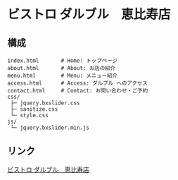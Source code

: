 # ビストロ ダルブル　恵比寿店

## 構成
```
index.html       # Home: トップページ
about.html       # About: お店の紹介
menu.html        # Menu: メニュー紹介
access.html      # Access: ダルブル へのアクセス
contact.html     # Contact: お問い合わせ・ご予約
css/
 ├─ jquery.bxslider.css
 ├─ sanitize.css
 └─ style.css
js/
 └─ jquery.bxslider.min.js
```

## リンク
[ビストロ ダルブル　恵比寿店](http://zd2b11.sim.zdrv.com/darbre/)
